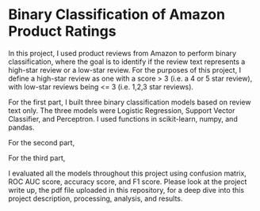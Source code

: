 # Binary Classification of Amazon Product Ratings
In this project, I used product reviews from Amazon to perform binary classification, where the goal is to identify if the review text represents a high-star review or a low-star review. For the purposes of this project, I define a high-star review as one with a score > 3 (i.e. a 4 or 5 star review), with low-star reviews being <= 3 (i.e. 1,2,3 star reviews).

For the first part, I built three binary classification models based on review text only. The three models were Logistic Regression, Support Vector Classifier, and Perceptron. I used functions in scikit-learn, numpy, and pandas.

For the second part,

For the third part,

I evaluated all the models throughout this project using confusion matrix, ROC AUC score, accuracy score, and F1 score. Please look at the project write up, the pdf file uploaded in this repository, for a deep dive into this project description, processing, analysis, and results.
